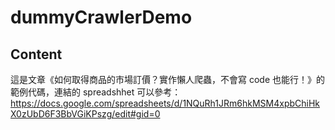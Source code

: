 # dummyCrawlerDemo

## Content
這是文章《如何取得商品的市場訂價？實作懶人爬蟲，不會寫 code 也能行！》的範例代碼，連結的 spreadshhet 可以參考：https://docs.google.com/spreadsheets/d/1NQuRh1JRm6hkMSM4xpbChiHkX0zUbD6F3BbVGiKPszg/edit#gid=0